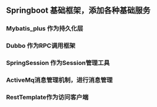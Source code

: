 ## Springboot 基础框架，添加各种基础服务

### Mybatis_plus 作为持久化层

### Dubbo 作为RPC调用框架

### SpringSession 作为Session管理工具

### ActiveMq消息管理机制，进行消息管理


### RestTemplate作为访问客户端